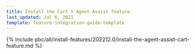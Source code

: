 ```yaml
---
title: Install the Cart + Agent Assist feature
last_updated: Jul 6, 2021
template: feature-integration-guide-template
---
```


{% include pbc/all/install-features/202212.0/install-the-agent-assist-cart-feature.md %} <!-- To edit, see /_includes/pbc/all/install-features/202212.0/install-the-agent-assist-cart-feature.md -->
